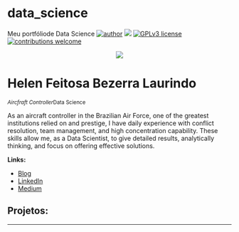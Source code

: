 # data_science
Meu portfóliode Data Science 
[![author](https://img.shields.io/badge/author-carlosfab-red.svg)](https://www.linkedin.com/in/carlosfab) [![](https://img.shields.io/badge/python-3.7+-blue.svg)](https://www.python.org/downloads/release/python-365/) [![GPLv3 license](https://img.shields.io/badge/License-GPLv3-blue.svg)](http://perso.crans.org/besson/LICENSE.html) [![contributions welcome](https://img.shields.io/badge/contributions-welcome-brightgreen.svg?style=flat)](https://github.com/carlosfab/data_science/issues)

<p align="center">
  <img src="banner.png" >
</p>

# Helen Feitosa Bezerra Laurindo 
<sub>*Aircfraft Controller*Data Science</sub>

As an aircraft controller in the Brazilian Air Force, one of the greatest institutions relied on and prestige, I have daily experience with conflict resolution, team management, and high concentration capability. These skills allow me, as a Data Scientist, to give detailed results, analytically thinking, and focus on offering effective solutions. 


**Links:**
* [Blog](https://helenlevox.blogspot.com/)
* [LinkedIn](https://www.linkedin.com/in/helenlevox)
* [Medium](https://medium.com/@helenlevox)


## Projetos:

---




